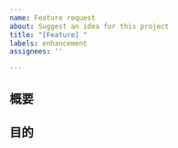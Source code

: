 ```yaml
---
name: Feature request
about: Suggest an idea for this project
title: "[Feature] "
labels: enhancement
assignees: ''

---
```


## 概要

## 目的
